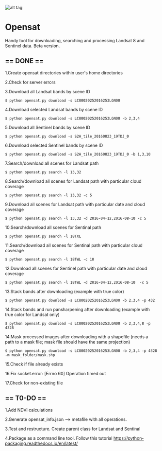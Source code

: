 ![alt tag](http://image.prntscr.com/image/cd1b31fb589448babe424761c3b35627.png)


# Opensat

Handy tool for downloading, searching and processing Landsat 8 and Sentinel data. Beta version.


## == DONE ==
1.Create opensat directories within user's home directories

2.Check for server errors

3.Download all Landsat bands by scene ID
```
$ python opensat.py download -s LC80020252016253LGN00
```

4.Download selected Landsat bands by scene ID
```
$ python opensat.py download -s LC80020252016253LGN00 -b 2,3,4
```

5.Download all Sentinel bands by scene ID
```
$ python opensat.py download -s S2A_tile_20160823_19TDJ_0
```

6.Download selected Sentinel bands by scene ID
```
$ python opensat.py download -s S2A_tile_20160823_19TDJ_0 -b 1,3,10
```

7.Search/download all scenes for Landsat path
```
$ python opensat.py search -l 13,32
```

8.Search/download all scenes for Landsat path with particular cloud coverage
```
$ python opensat.py search -l 13,32 -c 5
```

9.Download all scenes for Landsat path with particular date and cloud coverage
```
$ python opensat.py search -l 13,32 -d 2016-04-12,2016-08-10 -c 5
```

10.Search/download all scenes for Sentinal path
```
$ python opensat.py search -l 18TXL
```

11.Search/download all scenes for Sentinal path with particular cloud coverage
```
$ python opensat.py search -l 18TWL -c 10
```

12.Download all scenes for Sentinel path with particular date and cloud coverage
```
$ python opensat.py search -l 18TWL -d 2016-04-12,2016-08-10  -c 5
```

13.Stack bands after downloading (example with true color)
```
$ python opensat.py download -s LC80020252016253LGN00 -b 2,3,4 -p 432
```

14.Stack bands and run pansharpening after downloading (example with true color for Landsat only)
```
$ python opensat.py download -s LC80020252016253LGN00 -b 2,3,4,8 -p 4328
```

14.Mask processed images after downloading with a shapefile (needs a path to a mask file; mask file should have the same projection)
```
$ python opensat.py download -s LC80020252016253LGN00 -b 2,3,4 -p 4328 -m mask_folder/mask.shp
```
15.Check if file already exists

16.Fix socket.error: [Errno 60] Operation timed out

17.Check for non-existing file




## == T0-DO ==

1.Add NDVI calculations

2.Generate opensat_info.json --> metafile with all operations.

3.Test and restructure. Create parent class for Landsat and Sentinal

4.Package as a command line tool. Follow this tutorial https://python-packaging.readthedocs.io/en/latest/
